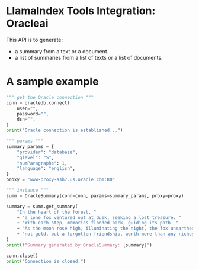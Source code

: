 # LlamaIndex Tools Integration: Oracleai

This API is to generate:

- a summary from a text or a document.
- a list of summaries from a list of texts or a list of documents.

# A sample example

```python
""" get the Oracle connection """
conn = oracledb.connect(
    user="",
    password="",
    dsn="",
)
print("Oracle connection is established...")

""" params """
summary_params = {
    "provider": "database",
    "glevel": "S",
    "numParagraphs": 1,
    "language": "english",
}
proxy = "www-proxy-ash7.us.oracle.com:80"

""" instance """
summ = OracleSummary(conn=conn, params=summary_params, proxy=proxy)

summary = summ.get_summary(
    "In the heart of the forest, "
    + "a lone fox ventured out at dusk, seeking a lost treasure. "
    + "With each step, memories flooded back, guiding its path. "
    + "As the moon rose high, illuminating the night, the fox unearthed "
    + "not gold, but a forgotten friendship, worth more than any riches."
)
print(f"Summary generated by OracleSummary: {summary}")

conn.close()
print("Connection is closed.")
```
